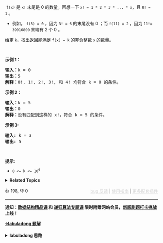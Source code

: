 <p>&nbsp;<code>f(x)</code>&nbsp;是&nbsp;<code>x!</code>&nbsp;末尾是 0 的数量。回想一下&nbsp;<code>x! = 1 * 2 * 3 * ... * x</code>，且 <code>0! = 1</code>&nbsp;。</p>

<ul> 
 <li>例如，&nbsp;<code>f(3) = 0</code>&nbsp;，因为 <code>3! = 6</code> 的末尾没有 0 ；而 <code>f(11) = 2</code>&nbsp;，因为 <code>11!= 39916800</code> 末端有 2 个 0 。</li> 
</ul>

<p>给定&nbsp;<code>k</code>，找出返回能满足 <code>f(x) = k</code>&nbsp;的非负整数 <code>x</code>&nbsp;的数量。</p>

<p>&nbsp;</p>

<p><strong>示例 1：</strong><strong> </strong></p>

<pre>
<strong>输入：</strong>k = 0<strong>
输出：</strong>5<strong>
解释：</strong>0!, 1!, 2!, 3!, 和 4!&nbsp;均符合 k = 0 的条件。
</pre>

<p><strong>示例 2：</strong></p>

<pre>
<strong>输入：</strong>k = 5
<strong>输出：</strong>0
<strong>解释：</strong>没有匹配到这样的 x!，符合 k = 5 的条件。</pre>

<p><strong>示例 3:</strong></p>

<pre>
<strong>输入:</strong> k = 3
<strong>输出:</strong> 5
</pre>

<p>&nbsp;</p>

<p><strong>提示:</strong></p>

<ul> 
 <li><code>0 &lt;= k &lt;= 10<sup>9</sup></code></li> 
</ul>

<details><summary><strong>Related Topics</strong></summary>数学 | 二分查找</details><br>

<div>👍 198, 👎 0<span style='float: right;'><span style='color: gray;'><a href='https://github.com/labuladong/fucking-algorithm/discussions/939' target='_blank' style='color: lightgray;text-decoration: underline;'>bug 反馈</a> | <a href='https://labuladong.gitee.io/article/fname.html?fname=jb插件简介' target='_blank' style='color: lightgray;text-decoration: underline;'>使用指南</a> | <a href='https://labuladong.github.io/algo/images/others/%E5%85%A8%E5%AE%B6%E6%A1%B6.jpg' target='_blank' style='color: lightgray;text-decoration: underline;'>更多配套插件</a></span></span></div>

<div id="labuladong"><hr>

**通知：[数据结构精品课](https://aep.h5.xeknow.com/s/1XJHEO) 和 [递归算法专题课](https://aep.xet.tech/s/3YGcq3) 限时附赠网站会员，[新版刷题打卡挑战](https://labuladong.gitee.io/algo/challenge/) 上线！**



<p><strong><a href="https://labuladong.gitee.io/article/slug.html?slug=preimage-size-of-factorial-zeroes-function" target="_blank">⭐️labuladong 题解</a></strong></p>
<details><summary><strong>labuladong 思路</strong></summary>

## 基本思路

这题需要复用 [172. 阶乘后的零](/problems/factorial-trailing-zeroes) 这道题的解法函数 `trailingZeroes`。

搜索有多少个 `n` 满足 `trailingZeroes(n) == K`，其实就是在问，满足条件的 `n` 最小是多少，最大是多少，最大值和最小值一减，就可以算出来有多少个 `n` 满足条件了，对吧？那不就是 [二分查找](https://labuladong.github.io/article/fname.html?fname=二分查找详解) 中「搜索左侧边界」和「搜索右侧边界」这两个事儿嘛？

观察题目给出的数据取值范围，`n` 可以在区间 `[0, LONG_MAX]` 中取值，寻找满足 `trailingZeroes(n) == K` 的左侧边界和右侧边界，相减即是答案。

**详细题解：[讲两道常考的阶乘算法题](https://labuladong.github.io/article/fname.html?fname=阶乘题目)**

**标签：[二分搜索](https://mp.weixin.qq.com/mp/appmsgalbum?__biz=MzAxODQxMDM0Mw==&action=getalbum&album_id=2120601117519675393)，[数学](https://mp.weixin.qq.com/mp/appmsgalbum?__biz=MzAxODQxMDM0Mw==&action=getalbum&album_id=2122023604245659649)**

## 解法代码

提示：🟢 标记的是我写的解法代码，🤖 标记的是 chatGPT 翻译的多语言解法代码。如有错误，可以 [点这里](https://github.com/labuladong/fucking-algorithm/issues/1113) 反馈和修正。

<div class="tab-panel"><div class="tab-nav">
<button data-tab-item="cpp" class="tab-nav-button btn " data-tab-group="default" onclick="switchTab(this)">cpp🤖</button>

<button data-tab-item="python" class="tab-nav-button btn " data-tab-group="default" onclick="switchTab(this)">python🤖</button>

<button data-tab-item="java" class="tab-nav-button btn active" data-tab-group="default" onclick="switchTab(this)">java🟢</button>

<button data-tab-item="go" class="tab-nav-button btn " data-tab-group="default" onclick="switchTab(this)">go🤖</button>

<button data-tab-item="javascript" class="tab-nav-button btn " data-tab-group="default" onclick="switchTab(this)">javascript🤖</button>
</div><div class="tab-content">
<div data-tab-item="cpp" class="tab-item " data-tab-group="default"><div class="highlight">

```cpp
// 注意：cpp 代码由 chatGPT🤖 根据我的 java 代码翻译，旨在帮助不同背景的读者理解算法逻辑。
// 本代码已经通过力扣的测试用例，应该可直接成功提交。

class Solution {
public:
    int preimageSizeFZF(int K) {
        // 左边界和右边界之差 + 1 就是答案
        return (int)(right_bound(K) - left_bound(K) + 1);
    }

    // 逻辑不变，数据类型全部改成 long
    long trailingZeroes(long n) {
        long res = 0;
        for (long d = n; d / 5 > 0; d = d / 5) {
            res += d / 5;
        }
        return res;
    }

    /* 搜索 trailingZeroes(n) == K 的左侧边界 */
    long left_bound(int target) {
        long lo = 0, hi = LONG_MAX;
        while (lo < hi) {
            long mid = lo + (hi - lo) / 2;
            if (trailingZeroes(mid) < target) {
                lo = mid + 1;
            } else if (trailingZeroes(mid) > target) {
                hi = mid;
            } else {
                hi = mid;
            }
        }
        return lo;
    }

    /* 搜索 trailingZeroes(n) == K 的右侧边界 */
    long right_bound(int target) {
        long lo = 0, hi = LONG_MAX;
        while (lo < hi) {
            long mid = lo + (hi - lo) / 2;
            if (trailingZeroes(mid) < target) {
                lo = mid + 1;
            } else if (trailingZeroes(mid) > target) {
                hi = mid;
            } else {
                lo = mid + 1;
            }
        }

        return lo - 1;
    }
};
```

</div></div>

<div data-tab-item="python" class="tab-item " data-tab-group="default"><div class="highlight">

```python
# 注意：python 代码由 chatGPT🤖 根据我的 java 代码翻译，旨在帮助不同背景的读者理解算法逻辑。
# 本代码还未经过力扣测试，仅供参考，如有疑惑，可以参照我写的 java 代码对比查看。

class Solution:
    def preimageSizeFZF(self, K: int) -> int:
        # 左边界和右边界之差 + 1 就是答案
        return int(self.right_bound(K) - self.left_bound(K) + 1)

    # 逻辑不变，数据类型全部改成 long
    def trailingZeroes(self, n: int) -> int:
        res = 0
        for d in range(n, 0, -1):
            while d % 5 == 0:
                res += 1 
                d //= 5
        return res
        
    """ 搜索 trailingZeroes(n) == K 的左侧边界 """
    def left_bound(self, target: int) -> int:
        lo, hi = 0, float('inf')
        while lo < hi:
            mid = lo + (hi - lo) // 2
            if self.trailingZeroes(mid) < target:
                lo = mid + 1
            elif self.trailingZeroes(mid) > target:
                hi = mid 
            else:
                hi = mid
                
        return lo
        
    
    """ 搜索 trailingZeroes(n) == K 的右侧边界 """
    def right_bound(self, target: int) -> int:
        lo, hi = 0, float('inf')
        while lo < hi:
            mid = lo + (hi - lo) // 2
            if self.trailingZeroes(mid) < target:
                lo = mid + 1
            elif self.trailingZeroes(mid) > target:
                hi = mid
            else:
                lo = mid + 1
                
        return lo - 1
```

</div></div>

<div data-tab-item="java" class="tab-item active" data-tab-group="default"><div class="highlight">

```java
class Solution {
    public int preimageSizeFZF(int K) {
        // 左边界和右边界之差 + 1 就是答案
        return (int)(right_bound(K) - left_bound(K) + 1);
    }

    // 逻辑不变，数据类型全部改成 long
    long trailingZeroes(long n) {
        long res = 0;
        for (long d = n; d / 5 > 0; d = d / 5) {
            res += d / 5;
        }
        return res;
    }

    /* 搜索 trailingZeroes(n) == K 的左侧边界 */
    long left_bound(int target) {
        long lo = 0, hi = Long.MAX_VALUE;
        while (lo < hi) {
            long mid = lo + (hi - lo) / 2;
            if (trailingZeroes(mid) < target) {
                lo = mid + 1;
            } else if (trailingZeroes(mid) > target) {
                hi = mid;
            } else {
                hi = mid;
            }
        }
        return lo;
    }

    /* 搜索 trailingZeroes(n) == K 的右侧边界 */
    long right_bound(int target) {
        long lo = 0, hi = Long.MAX_VALUE;
        while (lo < hi) {
            long mid = lo + (hi - lo) / 2;
            if (trailingZeroes(mid) < target) {
                lo = mid + 1;
            } else if (trailingZeroes(mid) > target) {
                hi = mid;
            } else {
                lo = mid + 1;
            }
        }

        return lo - 1;
    }
}
```

</div></div>

<div data-tab-item="go" class="tab-item " data-tab-group="default"><div class="highlight">

```go
// 注意：go 代码由 chatGPT🤖 根据我的 java 代码翻译，旨在帮助不同背景的读者理解算法逻辑。
// 本代码已经通过力扣的测试用例，应该可直接成功提交。

import "math"

func preimageSizeFZF(K int) int {
    // 左边界和右边界之差 + 1 就是答案
    return int(right_bound(K) - left_bound(K) + 1)
}

// 逻辑不变，数据类型全部改成 int64
func trailingZeroes(n int64) int64 {
    var res int64 = 0
    for d := n; d / 5 > 0; d = d / 5 {
        res += d / 5
    }
    return res
}

/* 搜索 trailingZeroes(n) == K 的左侧边界 */
func left_bound(target int) int64 {
    var lo, hi int64 = 0, math.MaxInt64
    for lo < hi {
        mid := lo + (hi - lo) / 2
        if trailingZeroes(mid) < int64(target) {
            lo = mid + 1
        } else if trailingZeroes(mid) > int64(target) {
            hi = mid
        } else {
            hi = mid
        }
    }
    return lo
}

/* 搜索 trailingZeroes(n) == K 的右侧边界 */
func right_bound(target int) int64 {
    var lo, hi int64 = 0, math.MaxInt64
    for lo < hi {
        mid := lo + (hi - lo) / 2
        if trailingZeroes(mid) < int64(target) {
            lo = mid + 1
        } else if trailingZeroes(mid) > int64(target) {
            hi = mid
        } else {
            lo = mid + 1
        }
    }

    return lo - 1
}
```

</div></div>

<div data-tab-item="javascript" class="tab-item " data-tab-group="default"><div class="highlight">

```javascript
// 注意：javascript 代码由 chatGPT🤖 根据我的 java 代码翻译，旨在帮助不同背景的读者理解算法逻辑。
// 本代码已经通过力扣的测试用例，应该可直接成功提交。

var preimageSizeFZF = function (K) {
  // 左边界和右边界之差 + 1 就是答案
  return right_bound(K) - left_bound(K) + 1;
};

// 逻辑不变，数据类型全部改成 long
var trailingZeroes = function (n) {
  var res = 0;
  for (var d = n; Math.floor(d / 5) > 0; d = Math.floor(d / 5)) {
    res += Math.floor(d / 5);
  }
  return res;
};

/* 搜索 trailingZeroes(n) == K 的左侧边界 */
var left_bound = function (target) {
  var lo = 0,
    hi = Number.MAX_VALUE;
  while (lo < hi) {
    var mid = lo + Math.floor((hi - lo) / 2);
    if (trailingZeroes(mid) < target) {
      lo = mid + 1;
    } else if (trailingZeroes(mid) > target) {
      hi = mid;
    } else {
      hi = mid;
    }
  }
  return lo;
};

/* 搜索 trailingZeroes(n) == K 的右侧边界 */
var right_bound = function (target) {
  var lo = 0,
    hi = Number.MAX_VALUE;
  while (lo < hi) {
    var mid = lo + Math.floor((hi - lo) / 2);
    if (trailingZeroes(mid) < target) {
      lo = mid + 1;
    } else if (trailingZeroes(mid) > target) {
      hi = mid;
    } else {
      lo = mid + 1;
    }
  }

  return lo - 1;
};
```

</div></div>
</div></div>

**类似题目**：
  - [172. 阶乘后的零 🟠](/problems/factorial-trailing-zeroes)

</details>
</div>









